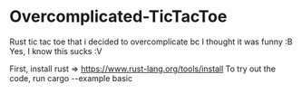 # Overcomplicated-TicTacToe
Rust tic tac toe that i decided to overcomplicate bc I thought it was funny :B
Yes, I know this sucks :V


First, install rust => https://www.rust-lang.org/tools/install
To try out the code, run cargo --example basic 
